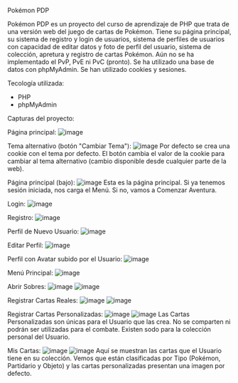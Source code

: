 Pokémon PDP

Pokémon PDP es un proyecto del curso de aprendizaje de PHP que trata de una versión web del juego de cartas de Pokémon. 
Tiene su página principal, su sistema de registro y login de usuarios, sistema de perfiles de usuarios con capacidad de editar datos y foto de perfil del usuario, sistema de colección, apretura y registro de cartas Pokémon. Aún no se ha implementado el PvP, PvE ni PvC (pronto).
Se ha utilizado una base de datos con phpMyAdmin. Se han utilizado cookies y sesiones.

Tecología utilizada:
- PHP
- phpMyAdmin

Capturas del proyecto:

Página principal:
![image](https://github.com/user-attachments/assets/f9fcada1-5abb-403f-908f-06ffaf3035f8)


Tema alternativo (botón "Cambiar Tema"):
![image](https://github.com/user-attachments/assets/83328a88-ccf3-4f8a-ab90-e0c1212febae)
Por defecto se crea una cookie con el tema por defecto. El botón cambia el valor de la cookie para cambiar al tema alternativo (cambio disponible desde cualquier parte de la web).


Página principal (bajo):
![image](https://github.com/user-attachments/assets/895e7288-5d68-40f4-bb55-65286b767357)
Esta es la página principal. Si ya tenemos sesión iniciada, nos carga el Menú. Si no, vamos a Comenzar Aventura.


Login:
![image](https://github.com/user-attachments/assets/d9126b34-3d09-410f-b560-0f911f55d8ec)


Registro:
![image](https://github.com/user-attachments/assets/cd4bc6a2-54e7-4a20-a2cc-d1cf6af881ce)


Perfil de Nuevo Usuario:
![image](https://github.com/user-attachments/assets/08eab3b8-c05f-4b28-b19f-7a41dde75675)


Editar Perfil:
![image](https://github.com/user-attachments/assets/8c121c5d-837c-4564-a336-c9962818b05b)


Perfil con Avatar subido por el Usuario:
![image](https://github.com/user-attachments/assets/b04e31bf-0e1b-49a5-8862-0b22594149f2)


Menú Principal:
![image](https://github.com/user-attachments/assets/94db5c8c-342d-4cb1-85ca-8e36a4fcde91)


Abrir Sobres:
![image](https://github.com/user-attachments/assets/83504452-187f-4681-9913-1f5e29520294)
![image](https://github.com/user-attachments/assets/fd18fe3d-8cba-4836-80c5-a7346b80d3d5)


Registrar Cartas Reales:
![image](https://github.com/user-attachments/assets/50f0e261-234e-47d7-8aa8-2e22c3c932fb)
![image](https://github.com/user-attachments/assets/2fe46443-7fc6-4a87-b7fc-05183f02af8f)


Registrar Cartas Personalizadas:
![image](https://github.com/user-attachments/assets/ba8a9883-ec96-4477-8e68-18064518fb16)
![image](https://github.com/user-attachments/assets/e7f646ce-37bb-4a9c-b8b2-77358d9ac571)
Las Cartas Personalizadas son únicas para el Usuario que las crea. No se comparten ni podrán ser utilizadas para el combate. Existen sodo para la colección personal del Usuario.


Mis Cartas:
![image](https://github.com/user-attachments/assets/f3038add-2c05-421d-a7ef-d468c369fe1a)
![image](https://github.com/user-attachments/assets/ddfb38f7-4a83-4f5d-a3de-75ccab1ccec5)
Aquí se muestran las cartas que el Usuario tiene en su colección. Vemos que están clasificadas por Tipo (Pokémon, Partidario y Objeto) y las cartas personalizadas presentan una imagen por defecto.
